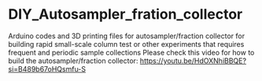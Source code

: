 # DIY_Autosampler_fration_collector
Arduino codes and 3D printing files for autosampler/fraction collector for building rapid small-scale column test or other experiments that requires frequent and periodic sample collections
Please check this video for how to build the autosampler/fraction collector: https://youtu.be/HdOXNhiBBQE?si=B489b67oHQsmfu-S
